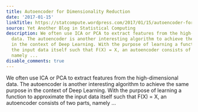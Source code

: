 ```yaml
---
title: Autoencoder for Dimensionality Reduction
date: '2017-01-15'
linkTitle: https://statcompute.wordpress.com/2017/01/15/autoencoder-for-dimensionality-reduction/
source: Yet Another Blog in Statistical Computing
description: We often use ICA or PCA to extract features from the high-dimensional
  data. The autoencoder is another interesting algorithm to achieve the same purpose
  in the context of Deep Learning. With the purpose of learning a function to approximate
  the input data itself such that F(X) = X, an autoencoder consists of two parts,
  namely ...
disable_comments: true
---
```

We often use ICA or PCA to extract features from the high-dimensional data. The autoencoder is another interesting algorithm to achieve the same purpose in the context of Deep Learning. With the purpose of learning a function to approximate the input data itself such that F(X) = X, an autoencoder consists of two parts, namely ...